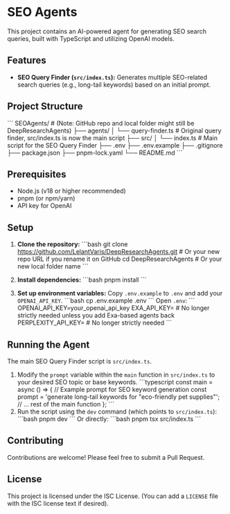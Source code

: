 # SEO Agents

This project contains an AI-powered agent for generating SEO search queries, built with TypeScript and utilizing OpenAI models.

## Features

- **SEO Query Finder (`src/index.ts`):** Generates multiple SEO-related search queries (e.g., long-tail keywords) based on an initial prompt.

## Project Structure

\`\`\`
SEOAgents/ # (Note: GitHub repo and local folder might still be DeepResearchAgents)
├── agents/ 
│   └── query-finder.ts # Original query finder, src/index.ts is now the main script
├── src/
│   └── index.ts      # Main script for the SEO Query Finder
├── .env 
├── .env.example
├── .gitignore
├── package.json
├── pnpm-lock.yaml
└── README.md
\`\`\`

## Prerequisites

- Node.js (v18 or higher recommended)
- pnpm (or npm/yarn)
- API key for OpenAI

## Setup

1.  **Clone the repository:**
    \`\`\`bash
    git clone https://github.com/LelantVaris/DeepResearchAgents.git # Or your new repo URL if you rename it on GitHub
    cd DeepResearchAgents # Or your new local folder name
    \`\`\`

2.  **Install dependencies:**
    \`\`\`bash
    pnpm install
    \`\`\`

3.  **Set up environment variables:**
    Copy `.env.example` to `.env` and add your `OPENAI_API_KEY`.
    \`\`\`bash
    cp .env.example .env
    \`\`\`
    Open `.env`:
    \`\`\`
    OPENAI_API_KEY=your_openai_api_key
    EXA_API_KEY= # No longer strictly needed unless you add Exa-based agents back
    PERPLEXITY_API_KEY= # No longer strictly needed
    \`\`\`

## Running the Agent

The main SEO Query Finder script is `src/index.ts`.

1.  Modify the `prompt` variable within the `main` function in `src/index.ts` to your desired SEO topic or base keywords.
    \`\`\`typescript
    const main = async () => {
      // Example prompt for SEO keyword generation
      const prompt = 'generate long-tail keywords for "eco-friendly pet supplies"'; 
      // ... rest of the main function
    };
    \`\`\`
2.  Run the script using the `dev` command (which points to `src/index.ts`):
    \`\`\`bash
    pnpm dev
    \`\`\`
    Or directly:
    \`\`\`bash
    pnpm tsx src/index.ts
    \`\`\`

## Contributing

Contributions are welcome! Please feel free to submit a Pull Request.

## License

This project is licensed under the ISC License. (You can add a `LICENSE` file with the ISC license text if desired).
